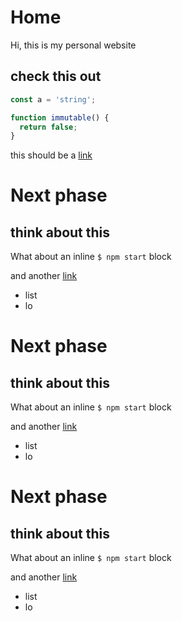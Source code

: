 # Home

Hi, this is my personal website

## check this out

```typescript
const a = 'string';

function immutable() {
  return false;
}
```

this should be a [link](https://robonaut.be)

# Next phase

## think about this

What about an inline `$ npm start` block

and another [link](#tohere)

* list
* lo


# Next phase

## think about this

What about an inline `$ npm start` block

and another [link](#tohere)

* list
* lo

# Next phase

## think about this

What about an inline `$ npm start` block

and another [link](#tohere)

* list
* lo
